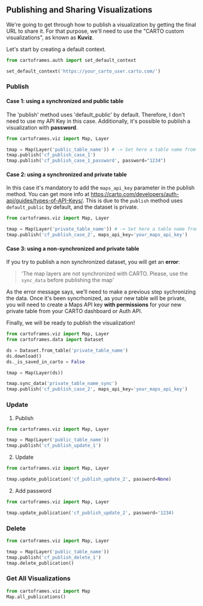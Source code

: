 ## Publishing and Sharing Visualizations

We're going to get through how to publish a visualization by getting the final URL to share it. For that purpose, we'll need to use the "CARTO custom visualizations", as known as **Kuviz**.

Let's start by creating a default context.

```py
from cartoframes.auth import set_default_context

set_default_context('https://your_carto_user.carto.com/')
```

### Publish

#### Case 1: using a synchronized and public table

The 'publish' method uses 'default_public' by default. Therefore, I don't need to use my API Key in this case. Additionally, it's possible to publish a visualization with **password**.

```py
from cartoframes.viz import Map, Layer

tmap = Map(Layer('public_table_name')) # -> Set here a table name from your account
tmap.publish('cf_publish_case_1')
tmap.publish('cf_publish_case_1_password', password="1234")
```

#### Case 2: using a synchronized and private table

In this case it's mandatory to add the `maps_api_key` parameter in the publish method. You can get more info at https://carto.com/developers/auth-api/guides/types-of-API-Keys/. This is due to the `publish` method uses `default_public` by default, and the dataset is private.

```py
from cartoframes.viz import Map, Layer

tmap = Map(Layer('private_table_name')) # -> Set here a table name from your account
tmap.publish('cf_publish_case_2', maps_api_key='your_maps_api_key')
```

#### Case 3: using a non-synchronized and private table

If you try to publish a non synchronized dataset, you will get an **error**:

> 'The map layers are not synchronized with CARTO. Please, use the `sync_data` before publishing the map'

As the error message says, we'll need to make a previous step sychronizing the data. Once it's been syncrhonized, as your new table will be private, you will need to create a Maps API key **with permissions** for your new private table from your CARTO dashboard or Auth API. 

Finally, we will be ready to publish the visualization!

```py
from cartoframes.viz import Map, Layer
from cartoframes.data import Dataset

ds = Dataset.from_table('private_table_name')
ds.download()
ds._is_saved_in_carto = False

tmap = Map(Layer(ds))

tmap.sync_data('private_table_name_sync')
tmap.publish('cf_publish_case_2', maps_api_key='your_maps_api_key')
```

### Update

1. Publish

```py
from cartoframes.viz import Map, Layer

tmap = Map(Layer('public_table_name'))
tmap.publish('cf_publish_update_1')
```

2. Update

```py
from cartoframes.viz import Map, Layer

tmap.update_publication('cf_publish_update_2', password=None)
```

2. Add password

```py
from cartoframes.viz import Map, Layer

tmap.update_publication('cf_publish_update_2', password='1234)
```

### Delete

```py
from cartoframes.viz import Map, Layer

tmap = Map(Layer('public_table_name'))
tmap.publish('cf_publish_delete_1')
tmap.delete_publication()
```

### Get All Visualizations

```py
from cartoframes.viz import Map
Map.all_publications()
```